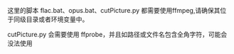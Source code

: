 这里的脚本 flac.bat、opus.bat、cutPicture.py 都需要使用ffmpeg,请确保其位于同级目录或者环境变量中。

cutPicture.py 会需要使用 ffprobe，并且如路径或文件名包含全角字符，可能会没法使用